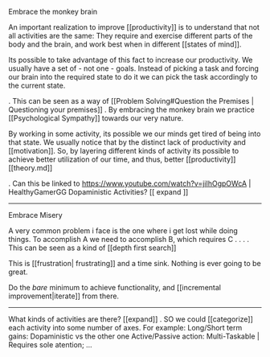 Embrace the monkey brain

An important realization to improve [[productivity]] is to understand that not all activities are the same: They require and exercise different parts of the body and the brain, and work best when in different [[states of mind]].


Its possible to take advantage of this fact to increase our productivity. We  usually have a set  of - not one - goals. Instead of picking a task and forcing our brain into the required state to do it we can pick the task accordingly to the current state.

. This can be seen as a way of [[Problem Solving#Question the Premises | Questioning your premises]]
. By embracing the monkey brain we practice [[Psychological Sympathy]] towards our very nature.

By working in some activity, its possible we our minds get tired of being into that state. We usually notice that by the distinct lack of productivity and [[motivation]]. So, by layering  different kinds of activity its possible to achieve better utilization of our time, and thus, better [[productivity]] [[theory.md]]

. Can this be linked to https://www.youtube.com/watch?v=jiIhOgpOWcA | HealthyGamerGG Dopaministic Activities? [[ expand ]]


___ 

Embrace Misery

A very common problem i face is the one where i get lost while doing things. To accomplish A we need to accomplish B, which requires C . . .
    . This can be seen as a kind of [[depth first search]]

This is [[frustration| frustrating]] and a time sink. Nothing is ever going to be great. 

Do the *bare* minimum to achieve functionality, and [[incremental improvement|iterate]] from there.

___

What kinds of activities are there? [[expand]]
. SO we could [[categorize]] each activity into some number of axes. For example:
            Long/Short term gains: Dopaministic vs the other one
            Active/Passive action:
            Multi-Taskable | Requires sole atention; 
            ... 
